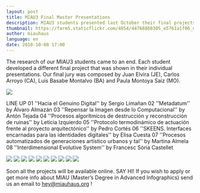```yaml
---
layout: post
title: MIAU3 Final Master Presentations
description: MIAU3 students presented last October their final projects
thumbnail: https://farm5.staticflickr.com/4854/44768860305_e5761a1f06_o_d.jpg
author: miauhaus
language: en
date: 2018-10-08 17:00
---
```

The research of our MIAU3 students came to an end. Each student developed a different final project that was shown in their individual presentations.
Our final jury was composed by Juan Elvira (JE), Carlos Arroyo (CA), Luis Basabe Montalvo (BA) and Paula Montoya Saiz (MO).

![](https://farm2.staticflickr.com/1943/45632315012_7c0b187e63_o_d.jpg)

LINE UP
01 ''Hacia el Genuino Digital'' by Sergio Limañan
02 ''Metadatum'' by Álvaro Almazán
03 ''Repensar la Imagen desde lo Computacional'' by Antón Tejada
04 ''Procesos algorítmicos de destrucción y reconstrucción de ruinas'' by Leticia Izquierdo
05 ''Protocolo termodinámico de actuación frente al proyecto arquitectónico'' by Pedro Cortés 
06 ''SKEENS. Interfaces encarnadas para las identidades digitales'' by Elisa Cuesta
07 ''Procesos automatizados de generaciones artístico urbanos y tal'' by Martina Almela
08 ''Interdimensional Evolutive System'' by Francesc Sòria Castellet 

![](https://farm2.staticflickr.com/1978/44958099034_f891ac6003_o_d.jpg)
![](https://farm5.staticflickr.com/4848/43864833520_12d5848450_o_d.jpg)
![](https://farm2.staticflickr.com/1975/44958100024_8c43ec002b_o_d.jpg)
![](https://farm5.staticflickr.com/4903/43864833000_f07c217213_o_d.jpg)
![](https://farm5.staticflickr.com/4848/43864833520_12d5848450_o_d.jpg)
![](https://farm5.staticflickr.com/4868/44958097584_86a7354d3d_o_d.jpg)
![](https://farm5.staticflickr.com/4831/44958099244_16e7d0e609_o_d.jpg)
![](https://farm5.staticflickr.com/4843/44958099734_6e00777576_o_d.jpg)
![](https://farm5.staticflickr.com/4838/43864832740_98d663c8c4_o_d.jpg)
![](https://farm2.staticflickr.com/1926/43864834910_4669407764_o_d.jpg)

Soon all the projects will be available online. 
SAY HI! If you wish to apply or get more info about MIAU (Master’s Degree in Advanced Infographics) send us an email to hey@miauhaus.org !
